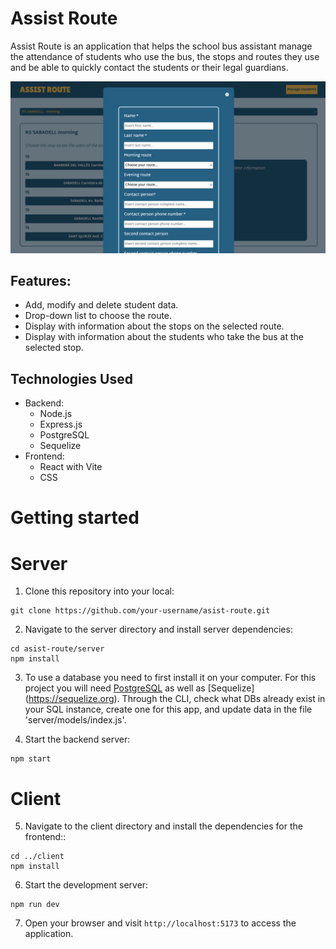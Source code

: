 # Assist Route
Assist Route is an application that helps the school bus assistant manage the attendance of students who use the bus, the stops and routes they use and be able to quickly contact the students or their legal guardians.

![image](./image/assist-route-preview.png)

## Features:

* Add, modify and delete student data.
* Drop-down list to choose the route.
* Display with information about the stops on the selected route.
* Display with information about the students who take the bus at the selected stop.

## Technologies Used

* Backend:
    * Node.js
    * Express.js
    * PostgreSQL
    * Sequelize
* Frontend:
    * React with Vite
    * CSS

# Getting started

# Server

1. Clone this repository into your local:
```
git clone https://github.com/your-username/asist-route.git
```
2. Navigate to the server directory and install server dependencies:
```
cd asist-route/server
npm install
```
3. To use a database you need to first install it on your computer. For this project you will need [PostgreSQL](https://postgresql.org/) as well as [Sequelize] (https://sequelize.org).
Through the CLI, check what DBs already exist in your SQL instance, create one for this app, and update data in the file 'server/models/index.js'.

4. Start the backend server:
```
npm start
```

# Client

5. Navigate to the client directory and install the dependencies for the frontend::
```
cd ../client
npm install
```
6. Start the development server:
```
npm run dev
```
7. Open your browser and visit `http://localhost:5173` to access the application.




